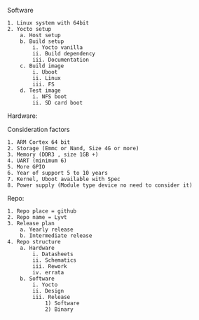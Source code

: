 

Software

	1. Linux system with 64bit
	2. Yocto setup
		a. Host setup
		b. Build setup
			i. Yocto vanilla
			ii. Build dependency
			iii. Documentation
		c. Build image
			i. Uboot
			ii. Linux
			iii. FS
		d. Test image
			i. NFS boot 
			ii. SD card boot


Hardware:

Consideration factors

	1. ARM Cortex 64 bit
	2. Storage (Emmc or Nand, Size 4G or more)
	3. Memory (DDR3 , size 1GB +)
	4. UART (minimum 6)
	5. More GPIO
	6. Year of support 5 to 10 years
	7. Kernel, Uboot available with Spec
	8. Power supply (Module type device no need to consider it)

Repo:

	1. Repo place = github
	2. Repo name = Lyvt
	3. Release plan
		a. Yearly release 
		b. Intermediate release
	4. Repo structure
		a. Hardware
			i. Datasheets
			ii. Schematics
			iii. Rework
			iv. errata
		b. Software
			i. Yocto
			ii. Design
			iii. Release
				1) Software
				2) Binary
